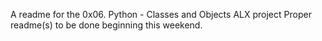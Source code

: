 A readme for the 0x06. Python - Classes and Objects ALX project
Proper readme(s) to be done beginning this weekend.
